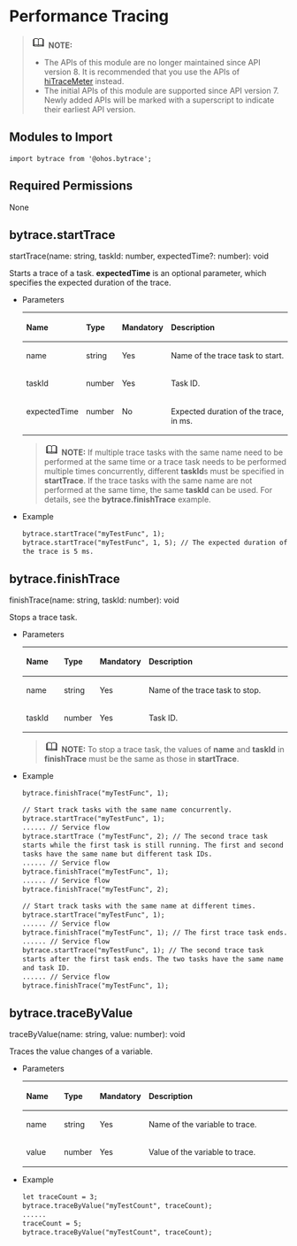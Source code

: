 # Performance Tracing<a name="EN-US_TOPIC_0000001165886716"></a>

>![](../../public_sys-resources/icon-note.gif) **NOTE:** 
> - The APIs of this module are no longer maintained since API version 8. It is recommended that you use the APIs of [hiTraceMeter](js-apis-hitracemeter.md) instead.  
> - The initial APIs of this module are supported since API version 7. Newly added APIs will be marked with a superscript to indicate their earliest API version.

## Modules to Import<a name="s56d19203690d4782bfc74069abb6bd71"></a>

```
import bytrace from '@ohos.bytrace';
```

## Required Permissions<a name="section11257113618419"></a>

None

## bytrace.startTrace<a name="section785191510485"></a>

startTrace\(name: string, taskId: number, expectedTime?: number\): void

Starts a trace of a task.  **expectedTime**  is an optional parameter, which specifies the expected duration of the trace.

-   Parameters

    <a name="table69661135912"></a>
    <table><thead align="left"><tr id="row149668318915"><th class="cellrowborder" valign="top" width="14.82%" id="mcps1.1.5.1.1"><p id="p7966738914"><a name="p7966738914"></a><a name="p7966738914"></a>Name</p>
    </th>
    <th class="cellrowborder" valign="top" width="13.22%" id="mcps1.1.5.1.2"><p id="p296713699"><a name="p296713699"></a><a name="p296713699"></a>Type</p>
    </th>
    <th class="cellrowborder" valign="top" width="10.67%" id="mcps1.1.5.1.3"><p id="p196718315911"><a name="p196718315911"></a><a name="p196718315911"></a>Mandatory</p>
    </th>
    <th class="cellrowborder" valign="top" width="61.29%" id="mcps1.1.5.1.4"><p id="p9967231197"><a name="p9967231197"></a><a name="p9967231197"></a>Description</p>
    </th>
    </tr>
    </thead>
    <tbody><tr id="row99671533914"><td class="cellrowborder" valign="top" width="14.82%" headers="mcps1.1.5.1.1 "><p id="p79671633910"><a name="p79671633910"></a><a name="p79671633910"></a>name</p>
    </td>
    <td class="cellrowborder" valign="top" width="13.22%" headers="mcps1.1.5.1.2 "><p id="p11967433914"><a name="p11967433914"></a><a name="p11967433914"></a>string</p>
    </td>
    <td class="cellrowborder" valign="top" width="10.67%" headers="mcps1.1.5.1.3 "><p id="p19671336916"><a name="p19671336916"></a><a name="p19671336916"></a>Yes</p>
    </td>
    <td class="cellrowborder" valign="top" width="61.29%" headers="mcps1.1.5.1.4 "><p id="p2084833211463"><a name="p2084833211463"></a><a name="p2084833211463"></a>Name of the trace task to start.</p>
    </td>
    </tr>
    <tr id="row18967831393"><td class="cellrowborder" valign="top" width="14.82%" headers="mcps1.1.5.1.1 "><p id="p16813106387"><a name="p16813106387"></a><a name="p16813106387"></a>taskId</p>
    </td>
    <td class="cellrowborder" valign="top" width="13.22%" headers="mcps1.1.5.1.2 "><p id="p976115416386"><a name="p976115416386"></a><a name="p976115416386"></a>number</p>
    </td>
    <td class="cellrowborder" valign="top" width="10.67%" headers="mcps1.1.5.1.3 "><p id="p149671932919"><a name="p149671932919"></a><a name="p149671932919"></a>Yes</p>
    </td>
    <td class="cellrowborder" valign="top" width="61.29%" headers="mcps1.1.5.1.4 "><p id="p19675312911"><a name="p19675312911"></a><a name="p19675312911"></a>Task ID.</p>
    </td>
    </tr>
    <tr id="row1225911163813"><td class="cellrowborder" valign="top" width="14.82%" headers="mcps1.1.5.1.1 "><p id="p132250110380"><a name="p132250110380"></a><a name="p132250110380"></a>expectedTime</p>
    </td>
    <td class="cellrowborder" valign="top" width="13.22%" headers="mcps1.1.5.1.2 "><p id="p1622551113381"><a name="p1622551113381"></a><a name="p1622551113381"></a>number</p>
    </td>
    <td class="cellrowborder" valign="top" width="10.67%" headers="mcps1.1.5.1.3 "><p id="p5226151110383"><a name="p5226151110383"></a><a name="p5226151110383"></a>No</p>
    </td>
    <td class="cellrowborder" valign="top" width="61.29%" headers="mcps1.1.5.1.4 "><p id="p22262111381"><a name="p22262111381"></a><a name="p22262111381"></a>Expected duration of the trace, in ms.</p>
    </td>
    </tr>
    </tbody>
    </table>

    >![](../../public_sys-resources/icon-note.gif) **NOTE:** 
    >If multiple trace tasks with the same name need to be performed at the same time or a trace task needs to be performed multiple times concurrently, different  **taskId**s must be specified in  **startTrace**. If the trace tasks with the same name are not performed at the same time, the same  **taskId**  can be used. For details, see the  **bytrace.finishTrace**  example.

-   Example

    ```
    bytrace.startTrace("myTestFunc", 1);
    bytrace.startTrace("myTestFunc", 1, 5); // The expected duration of the trace is 5 ms.
    ```


## bytrace.finishTrace<a name="section7895134841213"></a>

finishTrace\(name: string, taskId: number\): void

Stops a trace task.

-   Parameters

    <a name="table1589613488127"></a>
    <table><thead align="left"><tr id="row208961448131215"><th class="cellrowborder" valign="top" width="14.82%" id="mcps1.1.5.1.1"><p id="p1089674831216"><a name="p1089674831216"></a><a name="p1089674831216"></a>Name</p>
    </th>
    <th class="cellrowborder" valign="top" width="13.22%" id="mcps1.1.5.1.2"><p id="p1689613481128"><a name="p1689613481128"></a><a name="p1689613481128"></a>Type</p>
    </th>
    <th class="cellrowborder" valign="top" width="10.67%" id="mcps1.1.5.1.3"><p id="p989613483125"><a name="p989613483125"></a><a name="p989613483125"></a>Mandatory</p>
    </th>
    <th class="cellrowborder" valign="top" width="61.29%" id="mcps1.1.5.1.4"><p id="p13896148111215"><a name="p13896148111215"></a><a name="p13896148111215"></a>Description</p>
    </th>
    </tr>
    </thead>
    <tbody><tr id="row14896204817125"><td class="cellrowborder" valign="top" width="14.82%" headers="mcps1.1.5.1.1 "><p id="p10896174817128"><a name="p10896174817128"></a><a name="p10896174817128"></a>name</p>
    </td>
    <td class="cellrowborder" valign="top" width="13.22%" headers="mcps1.1.5.1.2 "><p id="p189618483125"><a name="p189618483125"></a><a name="p189618483125"></a>string</p>
    </td>
    <td class="cellrowborder" valign="top" width="10.67%" headers="mcps1.1.5.1.3 "><p id="p118961548101215"><a name="p118961548101215"></a><a name="p118961548101215"></a>Yes</p>
    </td>
    <td class="cellrowborder" valign="top" width="61.29%" headers="mcps1.1.5.1.4 "><p id="p1989674810124"><a name="p1989674810124"></a><a name="p1989674810124"></a>Name of the trace task to stop.</p>
    </td>
    </tr>
    <tr id="row5896548101211"><td class="cellrowborder" valign="top" width="14.82%" headers="mcps1.1.5.1.1 "><p id="p10896164811121"><a name="p10896164811121"></a><a name="p10896164811121"></a>taskId</p>
    </td>
    <td class="cellrowborder" valign="top" width="13.22%" headers="mcps1.1.5.1.2 "><p id="p1789694821215"><a name="p1789694821215"></a><a name="p1789694821215"></a>number</p>
    </td>
    <td class="cellrowborder" valign="top" width="10.67%" headers="mcps1.1.5.1.3 "><p id="p08962488128"><a name="p08962488128"></a><a name="p08962488128"></a>Yes</p>
    </td>
    <td class="cellrowborder" valign="top" width="61.29%" headers="mcps1.1.5.1.4 "><p id="p8896194831214"><a name="p8896194831214"></a><a name="p8896194831214"></a>Task ID.</p>
    </td>
    </tr>
    </tbody>
    </table>

    >![](../../public_sys-resources/icon-note.gif) **NOTE:** 
    >To stop a trace task, the values of  **name**  and  **taskId**  in  **finishTrace**  must be the same as those in  **startTrace**.

-   Example

    ```
    bytrace.finishTrace("myTestFunc", 1);
    ```

    ```
    // Start track tasks with the same name concurrently.
    bytrace.startTrace("myTestFunc", 1);
    ...... // Service flow
    bytrace.startTrace ("myTestFunc", 2); // The second trace task starts while the first task is still running. The first and second tasks have the same name but different task IDs.
    ...... // Service flow
    bytrace.finishTrace("myTestFunc", 1);
    ...... // Service flow
    bytrace.finishTrace("myTestFunc", 2);
    ```

    ```
    // Start track tasks with the same name at different times.
    bytrace.startTrace("myTestFunc", 1);
    ...... // Service flow
    bytrace.finishTrace("myTestFunc", 1); // The first trace task ends.
    ...... // Service flow
    bytrace.startTrace("myTestFunc", 1); // The second trace task starts after the first task ends. The two tasks have the same name and task ID. 
    ...... // Service flow
    bytrace.finishTrace("myTestFunc", 1);
    ```


## bytrace.traceByValue<a name="section1388414179173"></a>

traceByValue\(name: string, value: number\): void

Traces the value changes of a variable.

-   Parameters

    <a name="table0884617171718"></a>
    <table><thead align="left"><tr id="row1188481771714"><th class="cellrowborder" valign="top" width="14.82%" id="mcps1.1.5.1.1"><p id="p488419174178"><a name="p488419174178"></a><a name="p488419174178"></a>Name</p>
    </th>
    <th class="cellrowborder" valign="top" width="13.22%" id="mcps1.1.5.1.2"><p id="p12884131721718"><a name="p12884131721718"></a><a name="p12884131721718"></a>Type</p>
    </th>
    <th class="cellrowborder" valign="top" width="10.67%" id="mcps1.1.5.1.3"><p id="p188481714178"><a name="p188481714178"></a><a name="p188481714178"></a>Mandatory</p>
    </th>
    <th class="cellrowborder" valign="top" width="61.29%" id="mcps1.1.5.1.4"><p id="p188411174177"><a name="p188411174177"></a><a name="p188411174177"></a>Description</p>
    </th>
    </tr>
    </thead>
    <tbody><tr id="row38849172174"><td class="cellrowborder" valign="top" width="14.82%" headers="mcps1.1.5.1.1 "><p id="p7884121719172"><a name="p7884121719172"></a><a name="p7884121719172"></a>name</p>
    </td>
    <td class="cellrowborder" valign="top" width="13.22%" headers="mcps1.1.5.1.2 "><p id="p1488415174171"><a name="p1488415174171"></a><a name="p1488415174171"></a>string</p>
    </td>
    <td class="cellrowborder" valign="top" width="10.67%" headers="mcps1.1.5.1.3 "><p id="p7884171711717"><a name="p7884171711717"></a><a name="p7884171711717"></a>Yes</p>
    </td>
    <td class="cellrowborder" valign="top" width="61.29%" headers="mcps1.1.5.1.4 "><p id="p17884517161715"><a name="p17884517161715"></a><a name="p17884517161715"></a>Name of the variable to trace.</p>
    </td>
    </tr>
    <tr id="row188419179172"><td class="cellrowborder" valign="top" width="14.82%" headers="mcps1.1.5.1.1 "><p id="p206756457267"><a name="p206756457267"></a><a name="p206756457267"></a>value</p>
    </td>
    <td class="cellrowborder" valign="top" width="13.22%" headers="mcps1.1.5.1.2 "><p id="p9884917111710"><a name="p9884917111710"></a><a name="p9884917111710"></a>number</p>
    </td>
    <td class="cellrowborder" valign="top" width="10.67%" headers="mcps1.1.5.1.3 "><p id="p18841217141719"><a name="p18841217141719"></a><a name="p18841217141719"></a>Yes</p>
    </td>
    <td class="cellrowborder" valign="top" width="61.29%" headers="mcps1.1.5.1.4 "><p id="p178842174174"><a name="p178842174174"></a><a name="p178842174174"></a>Value of the variable to trace.</p>
    </td>
    </tr>
    </tbody>
    </table>

-   Example

    ```
    let traceCount = 3;
    bytrace.traceByValue("myTestCount", traceCount);
    ......
    traceCount = 5;
    bytrace.traceByValue("myTestCount", traceCount);
    ```
